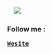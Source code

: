 
&nbsp;&nbsp;&nbsp;&nbsp;<img src = "https://user-images.githubusercontent.com/33598841/110195179-08db6e00-7e6f-11eb-89a9-77359b4aec5f.gif">

<!--
### Hi there 👋


**allithio/allithio** is a ✨ _special_ ✨ repository because its `README.md` (this file) appears on your GitHub profile.

Here are some ideas to get you started:

- 🔭 I’m currently working on ...
- 🌱 I’m currently learning ...
- 👯 I’m looking to collaborate on ...
- 🤔 I’m looking for help with ...
- 💬 Ask me about ...
- 📫 How to reach me: ...
- 😄 Pronouns: ...
- ⚡ Fun fact: ...
-->

### Follow me :
<pre><b><a href="https://aallithioo.github.io/">Wesite</a></b></pre>
